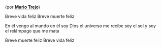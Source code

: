 (por [**Mario Trejo**](http://es.wikipedia.org/wiki/Mario_Trejo "Mario Trejo en Wikipedia"))

Breve vida feliz
Breve muerte feliz

En él vengo al mundo
en él soy Dios
el universo me recibe
soy el sol
y soy el relámpago que me mata

Breve muerte feliz
Breve vida feliz
